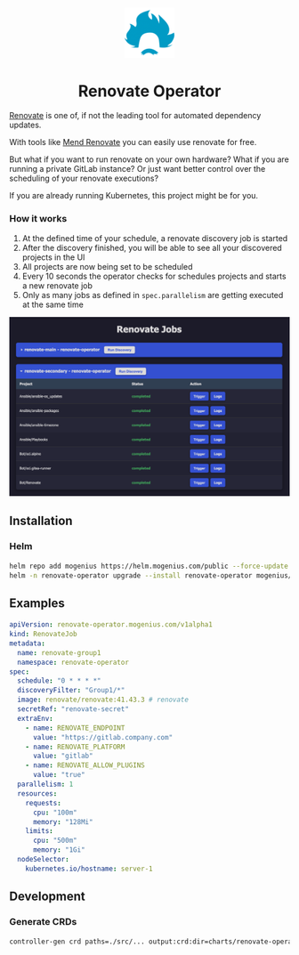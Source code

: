 #####

<div align="center">
    <img src="src/static/favicon.ico" width="90" />
    <h1 align="center">Renovate Operator</h1>
</div>

[Renovate][1] is one of, if not the leading tool for automated dependency updates.

With tools like [Mend Renovate][2] you can easily use renovate for free.

But what if you want to run renovate on your own hardware? What if you are running a private GitLab instance? Or just want better control over the scheduling of your renovate executions?

If you are already running Kubernetes, this project might be for you.

### How it works

1. At the defined time of your schedule, a renovate discovery job is started
2. After the discovery finished, you will be able to see all your discovered projects in the UI
3. All projects are now being set to be scheduled
4. Every 10 seconds the operator checks for schedules projects and starts a new renovate job
5. Only as many jobs as defined in `spec.parallelism` are getting executed at the same time

![Example Screenshot of the renovate-operator UI.](/docs/example.png)

## Installation

### Helm

```sh
helm repo add mogenius https://helm.mogenius.com/public --force-update
helm -n renovate-operator upgrade --install renovate-operator mogenius/renovate-operator --create-namespace --wait
```

## Examples

```yaml
apiVersion: renovate-operator.mogenius.com/v1alpha1
kind: RenovateJob
metadata:
  name: renovate-group1
  namespace: renovate-operator
spec:
  schedule: "0 * * * *"
  discoveryFilter: "Group1/*"
  image: renovate/renovate:41.43.3 # renovate
  secretRef: "renovate-secret"
  extraEnv:
    - name: RENOVATE_ENDPOINT
      value: "https://gitlab.company.com"
    - name: RENOVATE_PLATFORM
      value: "gitlab"
    - name: RENOVATE_ALLOW_PLUGINS
      value: "true"
  parallelism: 1
  resources:
    requests:
      cpu: "100m"
      memory: "128Mi"
    limits:
      cpu: "500m"
      memory: "1Gi"
  nodeSelector:
    kubernetes.io/hostname: server-1
```

## Development

### Generate CRDs

```sh
controller-gen crd paths=./src/... output:crd:dir=charts/renovate-operator/crds
```

[1]: https://github.com/renovatebot/renovate
[2]: https://docs.mend.io/renovate/latest/
